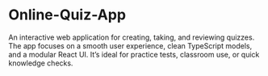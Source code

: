# Online-Quiz-App
An interactive web application for creating, taking, and reviewing quizzes. The app focuses on a smooth user experience, clean TypeScript models, and a modular React UI. It’s ideal for practice tests, classroom use, or quick knowledge checks.
